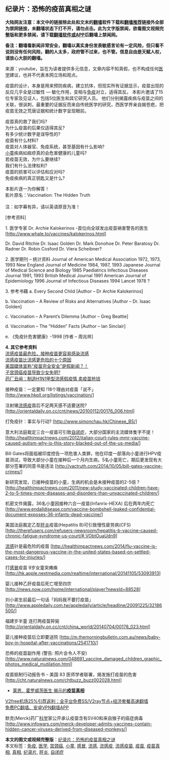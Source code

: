  <h2>纪录片：恐怖的疫苗真相之谜</h2> <p class="notice"><b>大陆网友注意：本文中的链接除此处和文末的<a href="https://github.com/bannedbook/fanqiang" >翻墙</a>软件下载和<a href="https://github.com/killgcd/justmysocks/blob/master/README.md">翻墙推荐</a>链接外全部为禁网链接，未翻墙状态下打不开，请勿点击。此为文字版禁闻，欲看图文视频完整版和更多禁闻，请下载<a href="https://github.com/bannedbook/fanqiang">翻墙软件或APP</a>后翻墙上禁闻网。</p><p>备注：翻墙看新闻非常安全，翻墙以真实身份发表敏感言论有一定风险，但只看不说则没有任何风险，翻的人太多，政府管不过来，也不管。信息自由是天赋人权，请放心大胆的翻墙。</b></p>  <div class="entry"> <p>来源：youtube，旨在为读者提供多元信息，文章内容不知真假，也不构成任何<a href="https://www.bannedbook.org/bnews/tag/%e5%8c%bb%e5%ad%a6/" class="st_tag internal_tag" rel="tag" title="标签 医学 下的日志">医学</a>建议，也并不代表本网立场和观点。</p> <p></p> <p>疫苗的设计，本身是用来预防疾病，建立抗体，但现实所有证据显示，疫苗出现的反应几乎全是过敏性 — 敏化作用，变相与<a href="https://www.bannedbook.org/bnews/tag/%E5%85%8D%E7%96%AB/" class="st_tag internal_tag" rel="tag" title="标签 免疫 下的日志">免疫</a>对立，适得其反。 本影片邀请了15位专家及见证人，包括5位医生和其它研究人员。 他们分别揭露疾病与疫苗之间的关联，很讽刺，最重要的证据反而来自传统医学的研究，西医学界亲自揭苍疤，把疫苗无效之荒唐证据和统计数字呈现眼前。</p> <p>疫苗真的救了我们吗?<br /> 为什么疫苗的后果仅适得其反?<br /> 有多少统计数字是误导性的?<br /> 疫苗有什么材料?<br /> 疫苗对人体器官、免疫系统，甚至基因有什么影响?<br /> <a href="https://www.bannedbook.org/bnews/tag/%E5%B0%8F%E7%AB%A5/" class="st_tag internal_tag" rel="tag" title="标签 小童 下的日志">小童</a>疾病如痲疹真的会危害健康的儿童吗?<br /> 若疫苗无效，为什么要继续?<br /> 我们有什么法律权利?<br /> 疫苗的损害可以评估和应对吗?<br /> 免疫疾病的真正钥匙又是什么?</p> <p>本影片逐一为你解答！<br /> 影片原名：Vaccination: The Hidden Truth<br /> <br /> 注：如字幕有异，请以英语原音为准！</p> <p>[参考资料]</p> <p>1. 医学专家 Dr. Archie Kalokerinos -首位向全球发出疫苗祸害警告的医生 [<a href="http://www.whale.to/vaccines/kalokerinos.html">http://www.whale.to/vaccines/kalokerinos.html</a>]</p> <p>Dr. David Ritchie Dr. Isaac Golden Dr. Mark Donohoe Dr. Peter Baratosy Dr. Radner Dr. Robin Cosford Dr. Viera Scheibner?</p>  <p>2. 医学期刊 &#8211; 统计资料 Journal of American Medical Association 1972, 1973, 1993 New England Journal of Medicine 1984, 1987, 1993 Japanese Journal of Medical Science and Biology 1985 Paediatrics Infectious Diseases Journal 1991, 1993 British Medical Journal 1991 American Journal of Epidemiology 1996 Journal of Infectious Diseases 1994 Lancet 1978 ?</p> <p>3. 参考书藉 a. Every Second Child [Author &#8211; Dr Archie Kalokerinos]</p> <p>b. Vaccination &#8211; A Review of Risks and Alternatives [Author &#8211; Dr. Isaac Golden]</p> <p>c. Vaccination &#8211; A Parent&#8217;s Dilemma [Author &#8211; Greg Beattie]</p> <p>d. Vaccination &#8211; The &#8220;Hidden&#8221; Facts [Author &#8211; Ian Sinclair]</p> <p>e. 《免疫针危害健康》-1998 [作者 &#8211; 周兆祥]</p> <p><strong>4. 其它参考资料</strong><br /> <a href="https://www.bannedbook.org/bnews/cbnews/20180729/978797.html" target="_blank" rel="noopener">流感疫苗最危险，接种疫苗更容易感染流感</a><br /> <a href="https://www.bannedbook.org/bnews/cbnews/20180729/978804.html" target="_blank" rel="noopener">流感疫苗比流感更危险的十个原因</a><br /> <a href="https://www.bannedbook.org/bnews/cbnews/20180729/978809.html" target="_blank" rel="noopener">美国媒体宣称“疫苗完全安全”是假新闻？！</a><br /> <a href="https://www.bannedbook.org/bnews/cbnews/20180730/979283.html" target="_blank" rel="noopener">子宫颈癌疫苗导致少女失明? </a><br /> <a href="https://www.bannedbook.org/bnews/health/20100112/979837.html" target="_blank" rel="noopener">药厂丑闻：制造H1N1甲型流感假疫情 卖疫苗抢钱</a></p> <p>接种疫苗：一定要知 !18个理由对疫苗「说不」 [<a href="https://www.youtube.com/redirect?redir_token=Lu8t_xryU19G2iWTdu5KSrvXG-t8MTUyMzIzOTI1NEAxNTIzMTUyODU0&amp;q=http%3A%2F%2Fwww.hkpll.org%2Flistings%2Fvaccination%2F&amp;event=comments">http://www.hkpll.org/listings/vaccination/</a>]</p>  <p>注射猪<a href="https://www.bannedbook.org/bnews/tag/%E6%B5%81%E6%84%9F%E7%96%AB/" class="st_tag internal_tag" rel="tag" title="标签 流感疫 下的日志">流感疫</a>苗后不足两天感不适要送院? [<a href="https://www.youtube.com/redirect?redir_token=Lu8t_xryU19G2iWTdu5KSrvXG-t8MTUyMzIzOTI1NEAxNTIzMTUyODU0&amp;q=http%3A%2F%2Forientaldaily.on.cc%2Fcnt%2Fnews%2F20100112%2F00176_006.html&amp;event=comments">http://orientaldaily.on.cc/cnt/news/20100112/00176_006.html</a>]</p> <p>打免疫针：事实与行动? [<a href="https://www.youtube.com/redirect?redir_token=Lu8t_xryU19G2iWTdu5KSrvXG-t8MTUyMzIzOTI1NEAxNTIzMTUyODU0&amp;q=http%3A%2F%2Fwww.simonchau.hk%2FChinese_B5%2F&amp;event=comments">http://www.simonchau.hk/Chinese_B5/</a>]</p> <p>意大利法庭裁定三合一疫苗可引致<a href="https://www.bannedbook.org/bnews/tag/%e8%87%aa%e9%97%ad%e7%97%87/" class="st_tag internal_tag" rel="tag" title="标签 自闭症 下的日志">自闭症</a>，大部分国家的主流媒体隻字不提！[<a href="https://www.youtube.com/redirect?redir_token=Lu8t_xryU19G2iWTdu5KSrvXG-t8MTUyMzIzOTI1NEAxNTIzMTUyODU0&amp;q=http%3A%2F%2Fhealthimpactnews.com%2F2012%2Fitalian-court-rules-mmr-vaccine-caused-autism-why-is-this-story-blacked-out-of-the-us-media%2F&amp;event=comments">http://healthimpactnews.com/2012/italian-court-rules-mmr-vaccine-caused-autism-why-is-this-story-blacked-out-of-the-us-media/</a>]</p> <p>Bill Gates将面临被印度控告一项危害人类罪，他在印度一部落向小童进行HPV疫苗测试，导致大部分小童在接种后一个月内生病，5名小童死亡，期后更发现有大部分签署的同意书是违法 [<a href="https://www.youtube.com/redirect?redir_token=Lu8t_xryU19G2iWTdu5KSrvXG-t8MTUyMzIzOTI1NEAxNTIzMTUyODU0&amp;q=http%3A%2F%2Fvactruth.com%2F2014%2F10%2F05%2Fbill-gates-vaccine-crimes%2F&amp;event=comments">http://vactruth.com/2014/10/05/bill-gates-vaccine-crimes/</a>]</p> <p>新研究发现，已接种疫苗的小童，生病的机会是未接种疫苗的2-5倍 ? [<a href="https://www.youtube.com/redirect?redir_token=Lu8t_xryU19G2iWTdu5KSrvXG-t8MTUyMzIzOTI1NEAxNTIzMTUyODU0&amp;q=http%3A%2F%2Fhealthimpactnews.com%2F2011%2Fnew-study-vaccinated-children-have-2-to-5-times-more-diseases-and-disorders-than-unvaccinated-children%2F&amp;event=comments">http://healthimpactnews.com/2011/new-study-vaccinated-children-have-2-to-5-times-more-diseases-and-disorders-than-unvaccinated-children/</a>]</p> <p>机密文件揭露，36名小童因接种六合一疫苗(Infanrix-HEXA) 后在两年内死亡 [<a href="https://www.youtube.com/redirect?redir_token=Lu8t_xryU19G2iWTdu5KSrvXG-t8MTUyMzIzOTI1NEAxNTIzMTUyODU0&amp;q=http%3A%2F%2Fwww.endalldisease.com%2Fvaccine-bombshell-leaked-confidential-document-exposes-36-infants-dead-vaccine%2F&amp;event=comments">http://www.endalldisease.com/vaccine-bombshell-leaked-confidential-document-exposes-36-infants-dead-vaccine/</a>]</p> <p>美国法庭裁定乙型<a href="https://www.bannedbook.org/bnews/tag/%E8%82%9D%E7%82%8E/" class="st_tag internal_tag" rel="tag" title="标签 肝炎 下的日志">肝炎</a>疫苗(Hepatitis B)可引致慢性疲劳病(CFS) [<a href="https://www.youtube.com/redirect?redir_token=Lu8t_xryU19G2iWTdu5KSrvXG-t8MTUyMzIzOTI1NEAxNTIzMTUyODU0&amp;q=http%3A%2F%2Ftherefusers.com%2Frefusers-newsroom%2Fhepatitis-b-vaccine-caused-chronic-fatigue-syndrome-us-court%2F%23.VObtOuaUdn9&amp;event=comments">http://therefusers.com/refusers-newsroom/hepatitis-b-vaccine-caused-chronic-fatigue-syndrome-us-court/#.VObtOuaUdn9</a>]</p> <p><a href="https://www.bannedbook.org/bnews/tag/%e6%b5%81%e6%84%9f/" class="st_tag internal_tag" rel="tag" title="标签 流感 下的日志">流感</a>针是最危险的疫苗 [<a href="https://www.youtube.com/redirect?redir_token=Lu8t_xryU19G2iWTdu5KSrvXG-t8MTUyMzIzOTI1NEAxNTIzMTUyODU0&amp;q=http%3A%2F%2Fhealthimpactnews.com%2F2014%2Fflu-vaccine-is-the-most-dangerous-vaccine-in-the-united-states-based-on-settled-cases-for-injuries%2F&amp;event=comments">http://healthimpactnews.com/2014/flu-vaccine-is-the-most-dangerous-vaccine-in-the-united-states-based-on-settled-cases-for-injuries/</a>]</p>  <p>打<a href="https://www.bannedbook.org/bnews/tag/%E6%84%9F%E5%86%92/" class="st_tag internal_tag" rel="tag" title="标签 感冒 下的日志">感冒</a>疫苗 9岁女童突瘫痪 [<a href="https://www.youtube.com/redirect?redir_token=Lu8t_xryU19G2iWTdu5KSrvXG-t8MTUyMzIzOTI1NEAxNTIzMTUyODU0&amp;q=http%3A%2F%2Fhk.apple.nextmedia.com%2Frealtime%2Finternational%2F20141105%2F53093913&amp;event=comments">http://hk.apple.nextmedia.com/realtime/international/20141105/53093913</a>]</p> <p>婴儿接种乙肝疫苗后死亡增至四宗 [<a href="https://www.youtube.com/redirect?redir_token=Lu8t_xryU19G2iWTdu5KSrvXG-t8MTUyMzIzOTI1NEAxNTIzMTUyODU0&amp;q=http%3A%2F%2Fnews.now.com%2Fhome%2Finternational%2Fplayer%3FnewsId%3D88528&amp;event=comments">http://news.now.com/home/international/player?newsId=88528</a>]</p> <p>刘小弟生前最后一句话「妈妈我不要打疫苗」 [<a href="https://www.youtube.com/redirect?redir_token=Lu8t_xryU19G2iWTdu5KSrvXG-t8MTUyMzIzOTI1NEAxNTIzMTUyODU0&amp;q=http%3A%2F%2Fwww.appledaily.com.tw%2Fappledaily%2Farticle%2Fheadline%2F20091225%2F32186500%2F&amp;event=comments">http://www.appledaily.com.tw/appledaily/article/headline/20091225/32186500/</a>]</p> <p>福建岁半童 连打两疫苗猝毙 [<a href="https://www.youtube.com/redirect?redir_token=Lu8t_xryU19G2iWTdu5KSrvXG-t8MTUyMzIzOTI1NEAxNTIzMTUyODU0&amp;q=http%3A%2F%2Forientaldaily.on.cc%2Fcnt%2Fchina_world%2F20140704%2F00178_023.html&amp;event=comments">http://orientaldaily.on.cc/cnt/china_world/20140704/00178_023.html</a>]</p> <p>婴儿接种疫苗后立即要送院 [<a href="https://www.youtube.com/redirect?redir_token=Lu8t_xryU19G2iWTdu5KSrvXG-t8MTUyMzIzOTI1NEAxNTIzMTUyODU0&amp;q=http%3A%2F%2Fm.themorningbulletin.com.au%2Fnews%2Fbaby-boy-in-hospital-after-vaccinations%2F2541710%2F&amp;event=comments">http://m.themorningbulletin.com.au/news/baby-boy-in-hospital-after-vaccinations/2541710/</a>]</p> <p>恐佈的疫苗副作用 (警告: 照片会令人不安) [<a href="https://www.youtube.com/redirect?redir_token=Lu8t_xryU19G2iWTdu5KSrvXG-t8MTUyMzIzOTI1NEAxNTIzMTUyODU0&amp;q=http%3A%2F%2Fwww.naturalnews.com%2F048691_vaccine_damaged_children_graphic_photos_medical_mutilation.html&amp;event=comments">http://www.naturalnews.com/048691_vaccine_damaged_children_graphic_photos_medical_mutilation.html</a>]</p> <p>疫苗抵制行动报告书 – 美国 83 医师学者联署，揭发施打疫苗的危害 [<a href="https://www.youtube.com/redirect?redir_token=Lu8t_xryU19G2iWTdu5KSrvXG-t8MTUyMzIzOTI1NEAxNTIzMTUyODU0&amp;q=http%3A%2F%2Fcht.naturalnews.com%2Fchtbuzz_buzz002028.html&amp;event=comments">http://cht.naturalnews.com/chtbuzz_buzz002028.html</a>]</p> <ul class='op-related-articles' title='相关阅读'> <li><a href='https://www.bannedbook.org/bnews/cbnews/20171130/863323.html' target='_blank'>莱恩．霍罗威茨医生 揭示的<b>疫苗真相</b></a></li> </ul> <p class="texttj"> <a href="https://www.bannedbook.org/forum23/topic22702.html" target="_blank">V2free机场25%引荐返利：全平台免费SS/V2ray节点+经济套餐高速翻墙</a><br/> <a href="https://github.com/bannedbook/fanqiang/wiki/%E7%A6%81%E9%97%BB%E7%BD%91%E5%AE%89%E5%8D%93%E7%BF%BB%E5%A2%99%E6%96%B0%E9%97%BBAPP" target="_blank">免费PC翻墙、安卓VPN翻墙APP</a></p><p>默克(Merck)药厂<span class='wp_keywordlink'><a href="https://www.bannedbook.org/forum11/topic309.html" title="禁片：“科学”的棍子" target="_blank">科学</a></span>家公开承认疫苗含有SV40和来自猴子的癌症病毒 [<a href="https://www.youtube.com/redirect?redir_token=Lu8t_xryU19G2iWTdu5KSrvXG-t8MTUyMzIzOTI1NEAxNTIzMTUyODU0&amp;q=http%3A%2F%2Fwww.infowars.com%2Fmerck-developer-admits-vaccines-contain-hidden-cancer-viruses-derived-from-diseased-monkeys%2F&amp;event=comments">http://www.infowars.com/merck-developer-admits-vaccines-contain-hidden-cancer-viruses-derived-from-diseased-monkeys/</a>]</p> <a name='sharetosocial'></a>       <div><b>本文的图文或视频完整版</b>：<a href='https://www.bannedbook.org/bnews/topimagenews/20180408/925060.html'>纪录片：恐怖的疫苗真相之谜</a></div>  </div><!--END ENTRY--> <div class="postfooter"> <div>本文标签：<a href="https://www.bannedbook.org/bnews/tag/%E5%85%8D%E7%96%AB/" rel="tag">免疫</a>, <a href="https://www.bannedbook.org/bnews/tag/%e5%8c%bb%e5%ad%a6/" rel="tag">医学</a>, <a href="https://www.bannedbook.org/bnews/tag/%e5%ae%ab%e9%a2%88%e7%99%8c/" rel="tag">宫颈癌</a>, <a href="https://www.bannedbook.org/bnews/tag/%E5%B0%8F%E7%AB%A5/" rel="tag">小童</a>, <a href="https://www.bannedbook.org/bnews/tag/%E6%84%9F%E5%86%92/" rel="tag">感冒</a>, <a href="https://www.bannedbook.org/bnews/tag/%e6%b5%81%e6%84%9f/" rel="tag">流感</a>, <a href="https://www.bannedbook.org/bnews/tag/%E6%B5%81%E6%84%9F%E7%96%AB/" rel="tag">流感疫</a>, <a href="https://www.bannedbook.org/bnews/tag/%E6%B5%81%E6%84%9F%E7%96%AB%E8%8B%97/" rel="tag">流感疫苗</a>, <a href="https://www.bannedbook.org/bnews/tag/%e7%96%ab%e8%8b%97/" rel="tag">疫苗</a>, <a href="https://www.bannedbook.org/bnews/tag/%E7%96%AB%E8%8B%97%E7%9C%9F%E7%9B%B8/" rel="tag">疫苗真相</a>, <a href="https://www.bannedbook.org/bnews/tag/%e7%9c%9f%e7%9b%b8/" rel="tag">真相</a>, <a href="https://www.bannedbook.org/bnews/tag/%E7%BA%AA%E5%BD%95%E7%89%87/" rel="tag">纪录片</a>, <a href="https://www.bannedbook.org/bnews/tag/%E8%82%9D%E7%82%8E/" rel="tag">肝炎</a>, <a href="https://www.bannedbook.org/bnews/tag/%e8%87%aa%e9%97%ad%e7%97%87/" rel="tag">自闭症</a></div>  </div><!--END POSTFOOTER--> 